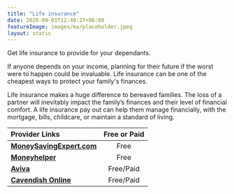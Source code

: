 ```yaml
---
title: "Life insurance"
date: 2020-09-01T12:49:27+06:00
featureImage: images/ma/placeholder.jpeg
layout: static
---
```


Get life insurance to provide for your dependants.

If anyone depends on your income, planning for their future if the worst were to happen could be invaluable. Life insurance can be one of the cheapest ways to protect your family's finances. 

Life insurance makes a huge difference to bereaved families. The loss of a partner will inevitably impact the family’s finances and their level of financial comfort. A life insurance pay out can help them manage financially, with the mortgage, bills, childcare, or maintain a standard of living.

| Provider Links      | Free or Paid  |  
| :-----------          | :--------------:      |  
| [**MoneySavingExpert.com**](https://www.moneysavingexpert.com/insurance/cheap-life-insurance/#basics) | Free | 
| [**Moneyhelper**](https://www.moneyhelper.org.uk/en/everyday-money/insurance/what-is-life-insurance) | Free | 
| [**Aviva**](https://www.aviva.co.uk/insurance/life-products/life-insurance/vulnerable-to-financial-shock/) | Free/Paid | 
| [**Cavendish Online**](https://www.cavendishonline.co.uk/how-to-apply) | Free/Paid | 
  

<br/><br/>






